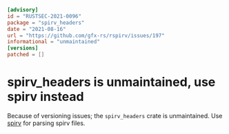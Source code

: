 ```toml
[advisory]
id = "RUSTSEC-2021-0096"
package = "spirv_headers"
date = "2021-08-16"
url = "https://github.com/gfx-rs/rspirv/issues/197"
informational = "unmaintained"
[versions]
patched = []
```

# spirv_headers is unmaintained, use spirv instead

Because of versioning issues; the `spirv_headers` crate is unmaintained. Use [spirv](https://crates.io/crates/spirv)
for parsing spirv files.
